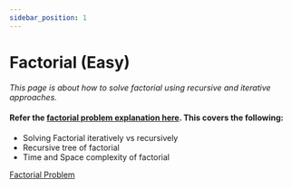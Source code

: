 ```yaml
---
sidebar_position: 1
---
```


# Factorial (Easy)

_This page is about how to solve factorial using recursive and iterative approaches._

#### Refer the [factorial problem explanation here](http://localhost:3000/docs/recursion/concept/what-is-recursion#factorial-of-a-number). This covers the following:

- Solving Factorial iteratively vs recursively
- Recursive tree of factorial
- Time and Space complexity of factorial

[Factorial Problem](http://localhost:3000/docs/recursion/concept/what-is-recursion#factorial-of-a-number)
